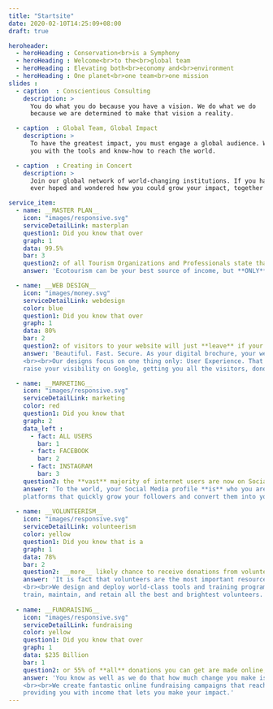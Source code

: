 ```yaml
---
title: "Startsite"
date: 2020-02-10T14:25:09+08:00
draft: true

heroheader:
  - heroHeading : Conservation<br>is a Symphony
  - heroHeading : Welcome<br>to the<br>global team
  - heroHeading : Elevating both<br>economy and<br>environment
  - heroHeading : One planet<br>one team<br>one mission
slides :
  - caption  : Conscientious Consulting
    description: >
      You do what you do because you have a vision. We do what we do
      because we are determined to make that vision a reality.

  - caption  : Global Team, Global Impact
    description: >
      To have the greatest impact, you must engage a global audience. We are here to provide 
      you with the tools and know-how to reach the world.

  - caption  : Creating in Concert
    description: >
      Join our global network of world-changing institutions. If you have
      ever hoped and wondered how you could grow your impact, together we will do just that.

service_item: 
  - name: __MASTER PLAN__
    icon: "images/responsive.svg"
    serviceDetailLink: masterplan
    question1: Did you know that over
    graph: 1
    data: 99.5% 
    bar: 3
    question2: of all Tourism Organizations and Professionals state that Ecotourism is a **rapidly** growing industry?
    answer: 'Ecotourism can be your best source of income, but **ONLY** if you have a great plan to follow.<br><br>Our internationally recognized Ecotourism Management Plans give both NGOs and Government Agencies the very best tools to gain the greatest benefit.'

  - name: __WEB DESIGN__
    icon: "images/money.svg"
    serviceDetailLink: webdesign
    color: blue
    question1: Did you know that over
    graph: 1
    data: 80% 
    bar: 2
    question2: of visitors to your website will just **leave** if your website is not secure or takes longer than 3 seconds to load?
    answer: 'Beautiful. Fast. Secure. As your digital brochure, your website must never ever be forgotten.
    <br><br>Our designs focus on one thing only: User Experience. That is how we
    raise your visibility on Google, getting you all the visitors, donors, and volunteers you need.'

  - name: __MARKETING__
    icon: "images/responsive.svg"
    serviceDetailLink: marketing
    color: red
    question1: Did you know that
    graph: 2
    data_left :
      - fact: ALL USERS
        bar: 1
      - fact: FACEBOOK
        bar: 2
      - fact: INSTAGRAM
        bar: 3
    question2: the **vast** majority of internet users are now on Social Media, using it to donate, volunteer, and plan where to travel?
    answer: 'To the world, your Social Media profile **is** who you are and what you do. Use it well.<br><br>We design Social Media profiles on all 
    platforms that quickly grow your followers and convert them into your greatest supporters as visitors, volunteers, and donors.'
 
  - name: __VOLUNTEERISM__
    icon: "images/responsive.svg"
    serviceDetailLink: volunteerism
    color: yellow
    question1: Did you know that is a
    graph: 1
    data: 78%
    bar: 2
    question2: __more__ likely chance to receive donations from volunteers than non-volunteers?
    answer: 'It is fact that volunteers are the most important resource for the success of your cause. 
    <br><br>We design and deploy world-class tools and training programs that guarantee that you attain,
    train, maintain, and retain all the best and brightest volunteers.'
 
  - name: __FUNDRAISING__
    icon: "images/responsive.svg"
    serviceDetailLink: fundraising
    color: yellow
    question1: Did you know that over
    graph: 1
    data: $235 Billion
    bar: 1
    question2: or 55% of **all** donations you can get are made online, mainly through Social Media and your website?
    answer: 'You know as well as we do that how much change you make is directly tied to funding. 
    <br><br>We create fantastic online fundraising campaigns that reach donors and investors all over the world, 
    providing you with income that lets you make your impact.'
---
```


